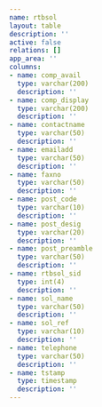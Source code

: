 ```yaml
---
name: rtbsol
layout: table
description: ''
active: false
relations: []
app_area: ''
columns:
- name: comp_avail
  type: varchar(200)
  description: ''
- name: comp_display
  type: varchar(200)
  description: ''
- name: contactname
  type: varchar(50)
  description: ''
- name: emailadd
  type: varchar(50)
  description: ''
- name: faxno
  type: varchar(50)
  description: ''
- name: post_code
  type: varchar(10)
  description: ''
- name: post_desig
  type: varchar(20)
  description: ''
- name: post_preamble
  type: varchar(50)
  description: ''
- name: rtbsol_sid
  type: int(4)
  description: ''
- name: sol_name
  type: varchar(50)
  description: ''
- name: sol_ref
  type: varchar(10)
  description: ''
- name: telephone
  type: varchar(50)
  description: ''
- name: tstamp
  type: timestamp
  description: ''
---
```


